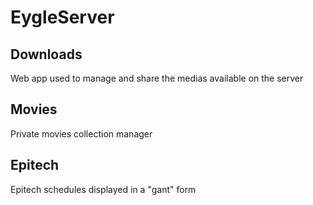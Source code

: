 # EygleServer

## Downloads
Web app used to manage and share the medias available on the server

## Movies
Private movies collection manager

## Epitech
Epitech schedules displayed in a "gant" form